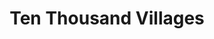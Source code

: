 ---
title: "Ten Thousand Villages"
url: /charlottesville/ten-thousand-villages/
shop: Raumausstattung
---